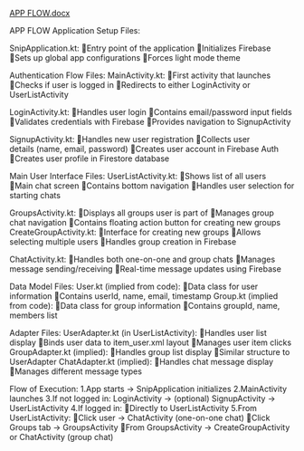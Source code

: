 [APP  FLOW.docx](https://github.com/user-attachments/files/20563060/APP.FLOW.docx)

APP  FLOW
Application Setup Files:

SnipApplication.kt:
Entry point of the application
Initializes Firebase
Sets up global app configurations
Forces light mode theme

Authentication Flow Files:
MainActivity.kt:
First activity that launches
Checks if user is logged in
Redirects to either LoginActivity or UserListActivity

LoginActivity.kt:
Handles user login
Contains email/password input fields
Validates credentials with Firebase
Provides navigation to SignupActivity

SignupActivity.kt:
Handles new user registration
Collects user details (name, email, password)
Creates user account in Firebase Auth
Creates user profile in Firestore database

Main User Interface Files:
UserListActivity.kt:
Shows list of all users
Main chat screen
Contains bottom navigation
Handles user selection for starting chats

GroupsActivity.kt:
Displays all groups user is part of
Manages group chat navigation
Contains floating action button for creating new groups
CreateGroupActivity.kt:
Interface for creating new groups
Allows selecting multiple users
Handles group creation in Firebase

ChatActivity.kt:
Handles both one-on-one and group chats
Manages message sending/receiving
Real-time message updates using Firebase





Data Model Files:
User.kt (implied from code):
Data class for user information
Contains userId, name, email, timestamp
Group.kt (implied from code):
Data class for group information
Contains groupId, name, members list

Adapter Files:
UserAdapter.kt (in UserListActivity):
Handles user list display
Binds user data to item_user.xml layout
Manages user item clicks
GroupAdapter.kt (implied):
Handles group list display
Similar structure to UserAdapter
ChatAdapter.kt (implied):
Handles chat message display
Manages different message types



Flow of Execution: 
1.App starts → SnipApplication initializes
2.MainActivity launches
3.If not logged in: LoginActivity → (optional) SignupActivity → UserListActivity 
4.If logged in: Directly to UserListActivity
5.From UserListActivity: Click user → ChatActivity (one-on-one chat) Click Groups tab → GroupsActivity From GroupsActivity → CreateGroupActivity or ChatActivity (group chat)
